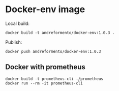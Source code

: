 # Docker-env image

Local build:
```shell
docker build -t andreformento/docker-env:1.0.3 .
```

Publish:
```shell
docker push andreformento/docker-env:1.0.3
```

## Docker with prometheus

```shell
docker build -t prometheus-cli ./prometheus
docker run --rm -it prometheus-cli
```
